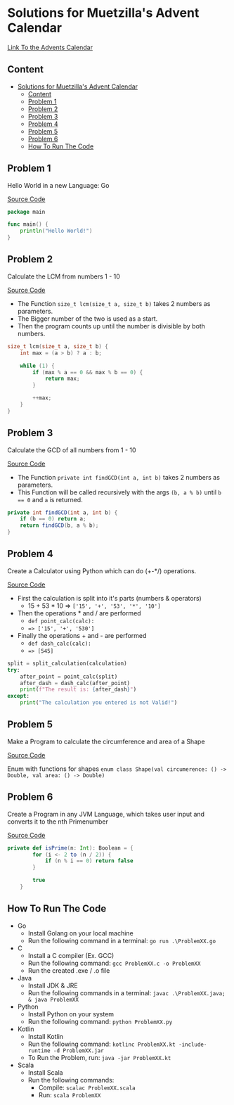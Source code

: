# Solutions for Muetzilla's Advent Calendar
[Link To the Advents Calendar](https://muetzilla.github.io/Advent-Calendar/)

## Content
- [Solutions for Muetzilla's Advent Calendar](#solutions-for-muetzillas-advent-calendar)
  - [Content](#content)
  - [Problem 1](#problem-1)
  - [Problem 2](#problem-2)
  - [Problem 3](#problem-3)
  - [Problem 4](#problem-4)
  - [Problem 5](#problem-5)
  - [Problem 6](#problem-6)
  - [How To Run The Code](#how-to-run-the-code)

## Problem 1

Hello World in a new Language: Go

[Source Code](Problem01.go)

```go
package main

func main() {
	println("Hello World!")
}

```

## Problem 2 

Calculate the LCM from numbers 1 - 10

[Source Code](Problem02.c)

- The Function `size_t lcm(size_t a, size_t b)` takes 2 numbers as parameters.
- The Bigger number of the two is used as a start.
- Then the program counts up until the number is divisible by both numbers.

```c
size_t lcm(size_t a, size_t b) {
    int max = (a > b) ? a : b;

    while (1) {
        if (max % a == 0 && max % b == 0) {
            return max;
        }

        ++max;
    }
}
```


## Problem 3

Calculate the GCD of all numbers from 1 - 10

[Source Code](Problem03.java)

- The Function `private int findGCD(int a, int b)` takes 2 numbers as parameters.
- This Function will be called recursively with the args `(b, a % b)` until `b == 0` and `a` is returned.

```java
private int findGCD(int a, int b) {
    if (b == 0) return a;
    return findGCD(b, a % b);
}
```

## Problem 4

Create a Calculator using Python which can do (+-*/) operations.

[Source Code](Problem04.py)

- First the calculation is split into it's parts (numbers & operators)
  - 15 + 53 * 10 => `['15', '+', '53', '*', '10']`
- Then the operations * and / are performed
  - `def point_calc(calc):`
  - `=> ['15', '+', '530']`
- Finally the operations + and - are performed
  - `def dash_calc(calc):`
  - `=> [545]`

```python
split = split_calculation(calculation)
try:
    after_point = point_calc(split)
    after_dash = dash_calc(after_point)
    print(f"The result is: {after_dash}")
except:
    print("The calculation you entered is not Valid!")
```


## Problem 5

Make a Program to calculate the circumference and area of a Shape

[Source Code](Problem05.kt)

Enum with functions for shapes `enum class Shape(val circumerence: () -> Double, val area: () -> Double)`

## Problem 6

Create a Program in any JVM Language, which takes user input and converts it to the nth Primenumber

[Source Code](Problem06.scala)

```scala
private def isPrime(n: Int): Boolean = {
        for (i <- 2 to (n / 2)) {
            if (n % i == 0) return false
        }

        true
    }
```

## How To Run The Code
- Go
  - Install Golang on your local machine
  - Run the following command in a terminal: `go run .\ProblemXX.go`
- C
  - Install a C compiler (Ex. GCC)
  - Run the following command: `gcc ProblemXX.c -o ProblemXX`
  - Run the created .exe / .o file
- Java
  - Install JDK & JRE
  - Run the following commands in a terminal: `javac .\ProblemXX.java; & java ProblemXX`
- Python
  - Install Python on your system
  - Run the following command: `python ProblemXX.py`
- Kotlin
  - Install Kotlin
  - Run the following command: `kotlinc ProblemXX.kt -include-runtime -d ProblemXX.jar`
  - To Run the Problem, run: `java -jar ProblemXX.kt` 
- Scala
  - Install Scala
  - Run the following commands:
    - Compile: `scalac ProblemXX.scala`
    - Run: `scala ProblemXX`